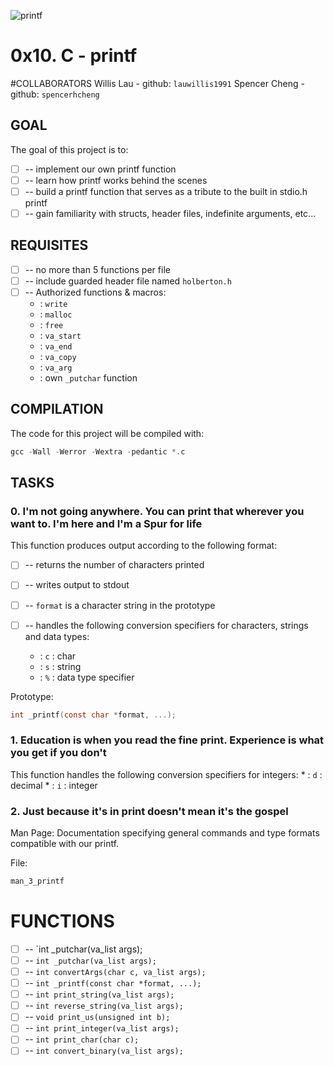 ![printf](http://i.imgur.com/4IkNJWt.jpg)
# 0x10. C - printf

#COLLABORATORS
Willis Lau - github: `lauwillis1991`
Spencer Cheng - github: `spencerhcheng`

## GOAL
The goal of this project is to:
* [ ] -- implement our own printf function
* [ ] -- learn how printf works behind the scenes
* [ ] -- build a printf function that serves as a tribute to the built in stdio.h printf
* [ ] -- gain familiarity with structs, header files, indefinite arguments, etc...

## REQUISITES
* [ ] -- no more than 5 functions per file
* [ ] -- include guarded header file named `holberton.h`
* [ ] -- Authorized functions & macros:
	* : `write`
	* : `malloc`
	* : `free`
	* : `va_start`
	* : `va_end`
	* : `va_copy`
	* : `va_arg`
	* : own `_putchar` function

## COMPILATION
The code for this project will be compiled with:
```c
gcc -Wall -Werror -Wextra -pedantic *.c
```
## TASKS
### 0. I'm not going anywhere. You can print that wherever you want to. I'm here and I'm a Spur for life
This function produces output according to the following format:
* [ ] -- returns the number of characters printed
* [ ] -- writes output to stdout
* [ ] -- `format` is a character string in the prototype
* [ ] -- handles the following conversion specifiers for characters, strings and data types:
	
	* : `c` : char
	* : `s` : string
	* : `%` : data type specifier

Prototype: 
```c 
int _printf(const char *format, ...);
```
### 1. Education is when you read the fine print. Experience is what you get if you don't 
This function handles the following conversion specifiers for integers:
	* : `d` : decimal
	* : `i` : integer

### 2. Just because it's in print doesn't mean it's the gospel
Man Page:
Documentation specifying general commands and type formats compatible with our printf.

File: 
```c
man_3_printf
```

# FUNCTIONS

* [ ] -- `int _putchar(va_list args);
* [ ] -- `int _putchar(va_list args);`
* [ ] -- `int convertArgs(char c, va_list args);`
* [ ] -- `int _printf(const char *format, ...);`
* [ ] -- `int print_string(va_list args);`
* [ ] -- `int reverse_string(va_list args);`
* [ ] -- `void print_us(unsigned int b);`
* [ ] -- `int print_integer(va_list args);`
* [ ] -- `int print_char(char c);`
* [ ] -- `int convert_binary(va_list args);`
